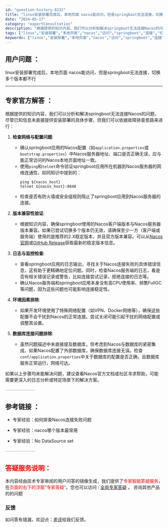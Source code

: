 ```yaml
---
id: "question-history-8232"
title: "linux安装部署完成后，本地页面 nacos能访问，但是springboot无法连接，切换多个版本都不行"
date: "2024-05-17"
category: "expertConsultation"
description: "根据提供的知识内容，我们可以分析和解决springboot无法连接Nacos的问题，尽管已知信息未直接提供安装部署的具体步骤，但我们可以依据故障排查思路来进行：1. **检查网络与配置问题**:   - 确认springboot应用的Nacos配置（如`application.properties`"
tags: ["linux","安装部署","本地页面","nacos","访问","springboot","连接","切换版本"]
keywords: ["linux","安装部署","本地页面","nacos","访问","springboot","连接","切换版本"]
---
```


## 用户问题 ： 
 linux安装部署完成后，本地页面 nacos能访问，但是springboot无法连接，切换多个版本都不行  

---------------
## 专家官方解答 ：

根据提供的知识内容，我们可以分析和解决springboot无法连接Nacos的问题，尽管已知信息未直接提供安装部署的具体步骤，但我们可以依据故障排查思路来进行：

1. **检查网络与配置问题**:
   - 确认springboot应用的Nacos配置（如`application.properties`或`bootstrap.properties`）中Nacos服务器地址、端口是否正确无误，应与能正常访问的Nacos本地页面地址一致。
   - 使用`ping`和`telnet`命令验证springboot应用所在机器到Nacos服务器的网络连通性，如同知识中提到的：
     ```shell
     ping ${nacos_host}
     telnet ${nacos_host}:8848
     ```
   - 检查是否有防火墙或安全组规则阻止了springboot应用到Nacos服务器的连接。

2. **版本兼容性验证**:
   - 根据知识内容，确保springboot使用的Nacos客户端版本与Nacos服务器版本兼容。如果已尝试切换多个版本仍无效，请确保至少一方（客户端或服务端）使用的是推荐的2.X稳定版本，并且双方版本兼容。可以从[Nacos官网](https://nacos.io/download/nacos-server/)或[GitHub Release](https://github.com/alibaba/nacos/releases)获取最新的稳定版本信息。

3. **日志与监控检查**:
   - 查看springboot应用的日志输出，寻找关于Nacos连接失败的具体错误信息，这有助于更精确地定位问题。同时，检查Nacos服务端的日志，看是否有相关错误记录或警告，比如连接尝试记录、拒绝连接的日志等。
   - 确认Nacos服务端和springboot应用本身没有高CPU使用率、频繁FullGC等问题，因为这些问题也可能影响连接稳定性。

4. **环境因素排除**:
   - 如果开发环境使用了特殊网络配置（如VPN、Docker网络等），确保这些配置不会干扰到Nacos的正常连接。尝试关闭可能引起干扰的网络配置或调整其设置。

5. **数据库连接问题排除**:
   - 虽然问题描述中未直接提及数据库，但考虑到Nacos与数据库的紧密集成，如果Nacos配置了外部数据库，确保数据库连接无误。检查`conf/application.properties`中关于数据库的配置是否正确，且数据库服务正常运行，网络可达。

如果以上步骤均未能解决问题，建议查看Nacos官方文档或社区寻求帮助，可能需要更深入的日志分析或特定场景下的解决方案。


<font color="#949494">---------------</font> 


## 参考链接 ：

* 专家经验：如何排查Nacos连接失败问题 
 
 * 专家经验：nacos哪个版本最常用 
 
 * 专家经验：No DataSource set 


 <font color="#949494">---------------</font> 
 


## <font color="#FF0000">答疑服务说明：</font> 

本内容经由技术专家审阅的用户问答的镜像生成，我们提供了<font color="#FF0000">专家智能答疑服务</font>，在<font color="#FF0000">页面的右下的浮窗”专家答疑“</font>。您也可以访问 : [全局专家答疑](https://answer.opensource.alibaba.com/docs/intro) 。 咨询其他产品的的问题

### 反馈
如问答有错漏，欢迎点：[差评](https://ai.nacos.io/user/feedbackByEnhancerGradePOJOID?enhancerGradePOJOId=13584)给我们反馈。
